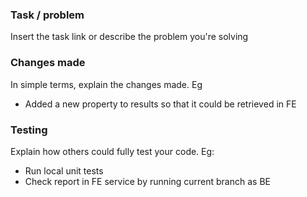 ### Task / problem
Insert the task link or describe the problem you're solving

### Changes made
In simple terms, explain the changes made. Eg
- Added a new property to results so that it could be retrieved in FE

### Testing
Explain how others could fully test your code. Eg:
- Run local unit tests
- Check report in FE service by running current branch as BE  
